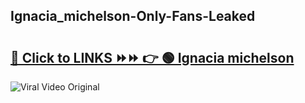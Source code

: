 
 ## Ignacia_michelson-Only-Fans-Leaked

# <h2><a href="https://clipsfans.com/Ignacia_michelson&ref=git">🔗 Click to LINKS ⏩⏩ 👉 🟢 Ignacia michelson </a></h2>

<a href="https://clipsfans.com/Ignacia_michelson&ref=git" rel="nofollow" data-target="animated-image.originalLink"><img src="https://i.ibb.co.com/xMMVF88/686577567.gif" alt="Viral Video Original" style="max-width: 100%; display: inline-block;" data-target="animated-image.originalImage"></a>
